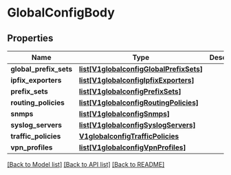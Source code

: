 # GlobalConfigBody

## Properties
Name | Type | Description | Notes
------------ | ------------- | ------------- | -------------
**global_prefix_sets** | [**list[V1globalconfigGlobalPrefixSets]**](V1globalconfigGlobalPrefixSets.md) |  | [optional] 
**ipfix_exporters** | [**list[V1globalconfigIpfixExporters]**](V1globalconfigIpfixExporters.md) |  | [optional] 
**prefix_sets** | [**list[V1globalconfigPrefixSets]**](V1globalconfigPrefixSets.md) |  | [optional] 
**routing_policies** | [**list[V1globalconfigRoutingPolicies]**](V1globalconfigRoutingPolicies.md) |  | [optional] 
**snmps** | [**list[V1globalconfigSnmps]**](V1globalconfigSnmps.md) |  | [optional] 
**syslog_servers** | [**list[V1globalconfigSyslogServers]**](V1globalconfigSyslogServers.md) |  | [optional] 
**traffic_policies** | [**V1globalconfigTrafficPolicies**](V1globalconfigTrafficPolicies.md) |  | [optional] 
**vpn_profiles** | [**list[V1globalconfigVpnProfiles]**](V1globalconfigVpnProfiles.md) |  | [optional] 

[[Back to Model list]](../README.md#documentation-for-models) [[Back to API list]](../README.md#documentation-for-api-endpoints) [[Back to README]](../README.md)

